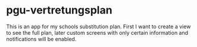 # pgu-vertretungsplan
This is an app for my schools substitution plan. First I want to create a view to see the full plan, later custom screens with only certain information and notifications will be enabled.
